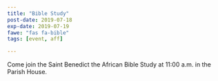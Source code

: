 ```yaml
---
title: "Bible Study"
post-date: 2019-07-18
exp-date: 2019-07-19
fawe: "fas fa-bible"
tags: [event, aff]

---
```

Come join the Saint Benedict the African Bible Study at 11:00 a.m. in the Parish House.